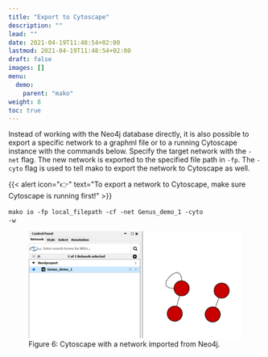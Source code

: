 ```yaml
---
title: "Export to Cytoscape"
description: ""
lead: ""
date: 2021-04-19T11:48:54+02:00
lastmod: 2021-04-19T11:48:54+02:00
draft: false
images: []
menu: 
  demo:
    parent: "mako"
weight: 8
toc: true
---
```


Instead of working with the Neo4j database directly, it is also possible to export a specific network to a graphml file or to a running Cytoscape instance with the commands below. Specify the target network with the <code>-net</code> flag. The new network is exported to the specified file path in <code>-fp</code>. The <code>-cyto</code> flag is used to tell mako to export the network to Cytoscape as well. 

{{< alert icon="👉" text="To export a network to Cytoscape, make sure Cytoscape is running first!" >}}


<code>mako io -fp local_filepath -cf -net Genus_demo_1 -cyto -w</code>

<figure>
  <img src="/images/demo_6.PNG" alt="Cytoscape with a network imported from Neo4j." width="600"> 
  <figcaption>Figure 6: Cytoscape with a network imported from Neo4j.</figcaption>
</figure>
